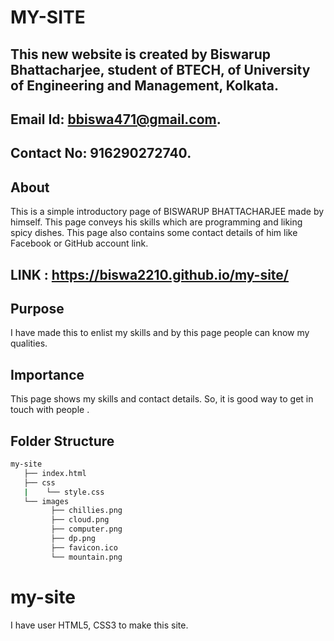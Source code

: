 # MY-SITE
## This new website is created by Biswarup Bhattacharjee, student of BTECH, of University of Engineering and Management, Kolkata.
## Email Id: bbiswa471@gmail.com. 
## Contact No: 916290272740. 
## About 
This is a simple introductory page of BISWARUP BHATTACHARJEE made by himself.
This page conveys his skills which are programming and liking spicy dishes.
This page also contains some contact details of him like Facebook or GitHub account link.
## LINK : https://biswa2210.github.io/my-site/
## Purpose
I have made this to enlist my skills and by this page people can know my qualities.
## Importance
 This page shows my skills and contact details. So, it is good way to get in touch with people .
## Folder Structure
```bash
my-site
   ├── index.html
   ├── css
   |    └── style.css    
   └── images
         ├── chillies.png
         ├── cloud.png
         ├── computer.png
         ├── dp.png
         ├── favicon.ico
         └── mountain.png

```

 
# my-site
I have user HTML5, CSS3 to make this site.


